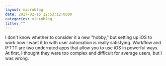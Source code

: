 ```yaml
---
layout: microblog
date: 2017-02-15 12:53:12-0600
categories: microblog
title: ""
---
```

I don't know whether to consider it a new "hobby," but setting up iOS to work how I want it to with user automation is really satisfying. Workflow and IFTTT are two underrated apps that allow you to use iOS in powerful ways. At first, I thought they were too complex and difficult for average users, but I was wrong.
